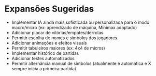 # Expansões Sugeridas

- Implementar IA ainda mais sofisticada ou personalizada para o modo macro/micro (ex: aprendizado de máquina, Minimax adaptado)
- Adicionar placar de vitórias/empates/derrotas
- Permitir escolha de nomes e símbolos dos jogadores
- Adicionar animações e efeitos visuais
- Permitir tabuleiros maiores (ex: 4x4 de micros)
- Implementar histórico de partidas
- Adicionar testes automatizados
- Permitir alternância manual de símbolos (atualmente é automática e X sempre inicia a primeira partida)
